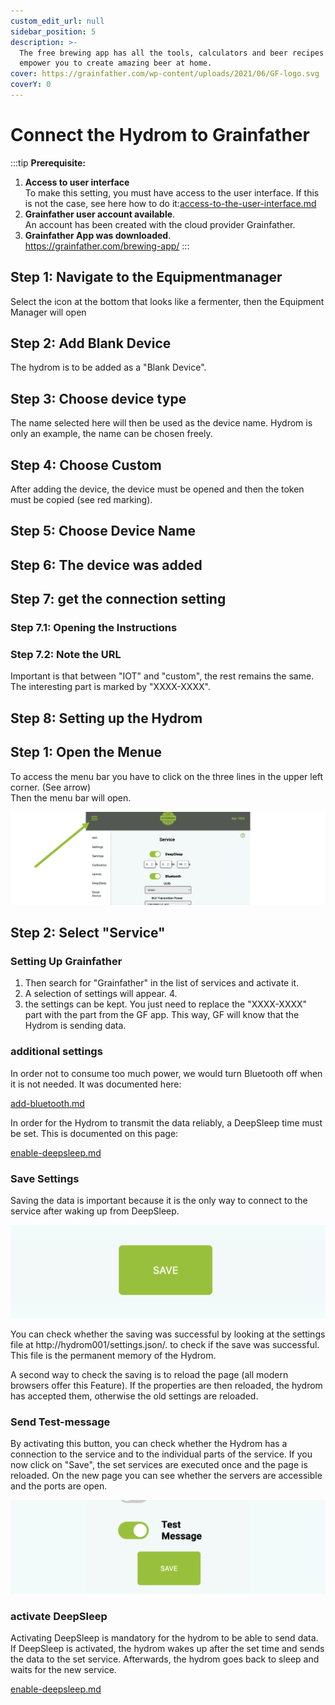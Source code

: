 ```yaml
---
custom_edit_url: null
sidebar_position: 5
description: >-
  The free brewing app has all the tools, calculators and beer recipes that
  empower you to create amazing beer at home.
cover: https://grainfather.com/wp-content/uploads/2021/06/GF-logo.svg
coverY: 0
---
```


# Connect the Hydrom to Grainfather



:::tip
**Prerequisite:**

1. **Access to user interface**\
   To make this setting, you must have access to the user interface. If this is not the case, see here how to do it:[access-to-the-user-interface.md](../getting-started/access-to-the-user-interface.md "mention")
2. **Grainfather user account available**.\
   An account has been created with the cloud provider Grainfather.
3. **Grainfather App was downloaded**.\
   https://grainfather.com/brewing-app/
:::

## Step 1: Navigate to the Equipmentmanager

Select the icon at the bottom that looks like a fermenter, then the Equipment Manager will open

## Step 2: Add Blank Device

The hydrom is to be added as a "Blank Device".

## Step 3: Choose device type

The name selected here will then be used as the device name. Hydrom is only an example, the name can be chosen freely.

## Step 4: Choose Custom

After adding the device, the device must be opened and then the token must be copied (see red marking).

## Step 5: Choose Device Name

## Step 6: The device was added

## Step 7: get the connection setting

### Step 7.1: Opening the Instructions

### Step 7.2: Note the URL

Important is that between "IOT" and "custom", the rest remains the same. The interesting part is marked by "XXXX-XXXX".

## Step 8: Setting up the Hydrom


## Step 1: Open the Menue

To access the menu bar you have to click on the three lines in the upper left corner. (See arrow)\
Then the menu bar will open.

![Open Navigation](../../docs/Pics/English_Pic5.png)

## Step 2: Select "Service" 

### Setting Up Grainfather

1. Then search for "Grainfather" in the list of services and activate it.
2. A selection of settings will appear. 4.
3. the settings can be kept. You just need to replace the "XXXX-XXXX" part with the part from the GF app. This way, GF will know that the Hydrom is sending data.

### additional settings

In order not to consume too much power, we would turn Bluetooth off when it is not needed. It was documented here:


[add-bluetooth.md](../add-bluetooth.md)


In order for the Hydrom to transmit the data reliably, a DeepSleep time must be set. This is documented on this page:


[enable-deepsleep.md](../other-settings/enable-deepsleep.md)


### Save Settings

Saving the data is important because it is the only way to connect to the service after waking up from DeepSleep.

![Pressing the "save" button saves the settings.](../../docs/Pics/English_Pic6.png)

You can check whether the saving was successful by looking at the settings file at http://hydrom001/settings.json/. to check if the save was successful. This file is the permanent memory of the Hydrom.

A second way to check the saving is to reload the page (all modern browsers offer this Feature). If the properties are then reloaded, the hydrom has accepted them, otherwise the old settings are reloaded.

### Send Test-message

By activating this button, you can check whether the Hydrom has a connection to the service and to the individual parts of the service. If you now click on "Save", the set services are executed once and the page is reloaded. On the new page you can see whether the servers are accessible and the ports are open.

![Sending a test message can greatly simplify the process of checking the connection.](../../docs/Pics/English_Pic7.png)

### activate DeepSleep

Activating DeepSleep is mandatory for the hydrom to be able to send data. If DeepSleep is activated, the hydrom wakes up after the set time and sends the data to the set service. Afterwards, the hydrom goes back to sleep and waits for the new service.


[enable-deepsleep.md](../other-settings/enable-deepsleep.md)

